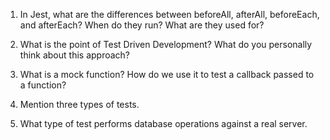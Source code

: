 <!-- Answers to the Short Answer Essay Questions go here -->


1. In Jest, what are the differences between beforeAll, afterAll, beforeEach, and afterEach? When do they run? What are they used for?
 
2. What is the point of Test Driven Development? What do you personally think about this approach?
3. What is a mock function? How do we use it to test a callback passed to a function?
4. Mention three types of tests.
5. What type of test performs database operations against a real server.
